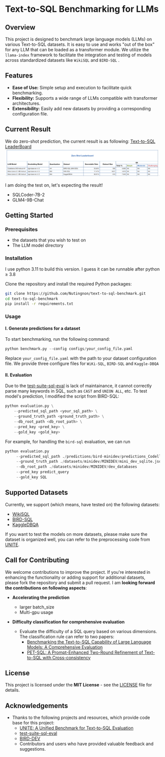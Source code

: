 # Text-to-SQL Benchmarking for LLMs

## Overview

This project is designed to benchmark large language models (LLMs) on various Text-to-SQL datasets. It is easy to use and works "out of the box" for any LLM that can be loaded as a transformer module. We utilize the `llama-index` framework to facilitate the integration and testing of models across standardized datasets like `WikiSQL` and `BIRD-SQL`  .

## Features

- **Ease of Use:** Simple setup and execution to facilitate quick benchmarking.
- **Flexibility:** Supports a wide range of LLMs compatible with transformer architectures.
- **Extensibility:** Easily add new datasets by providing a corresponding configuration file.

## Current Result

We do zero-shot prediction, the current result is as following:
[Text-to-SQL LeaderBoard](https://www.yuque.com/alipaypk2xb9iihi/zbpaq8/xevgdnco6mt00cc2?singleDoc#O1Dd)
![leadrboard](assets/leaderboard.jpg)

I am doing the test on, let's expecting the result!
- SQLCoder-7B-2
- GLM4-9B-Chat

## Getting Started

### Prerequisites

- the datasets that you wish to test on
- The LLM model directory

### Installation
I use python 3.11 to build this version. I guess it can be runnable after python $\geq$ 3.8

Clone the repository and install the required Python packages:

```bash
git clone https://github.com/Nutingnon/text-to-sql-benchmark.git
cd text-to-sql-benchmark
pip install -r requirements.txt
```

### Usage

#### I. Generate predictions for a dataset

To start benchmarking, run the following command:

```python
python benchmark.py --config configs/your_config_file.yaml
```

Replace `your_config_file.yaml` with the path to your dataset configuration file. We provide three configure files for `WiKi-SQL`, `BIRD-SQL` and `Kaggle-DBQA`



#### II. Evaluation

Due to the [test-suite-sql-eval](https://github.com/taoyds/test-suite-sql-eval) is lack of maintainance, it cannot correctly parse many keywords in SQL, such as `CAST` and `UNION ALL`, etc.  To test model's prediction, I modified the script from BIRD-SQL:

```python
python evaluation.py \
    --predicted_sql_path <your_sql_path> \
    --ground_truth_path <ground_truth_path> \
    --db_root_path <db_root_path> \
    --pred_key <pred_key> \
    --gold_key <gold_key>
```

For example, for handling the `bird-sql` evaluation, we can run

```python
python evaluation.py 
     --predicted_sql_path ./predictions/bird-minidev/predictions_Codellama-34B-Instruct-hf.jsonl 
     --ground_truth_path ./datasets/minidev/MINIDEV/mini_dev_sqlite.json 
     --db_root_path ./datasets/minidev/MINIDEV/dev_databases 
     --pred_key predict_query
     --gold_key SQL
```

## Supported Datasets
Currently, we support (which means, have tested on) the following datasets:

- [WikiSQL](https://github.com/salesforce/WikiSQL)
- [BIRD-SQL](https://bird-bench.github.io/)
- [KaggleDBQA](https://www.microsoft.com/en-us/research/publication/kaggledbqa-realistic-evaluation-of-text-to-sql-parsers/)

If you want to test the models on more datasets, please make sure the dataset is organized well, you can refer to the preprocessing code from [UNITE](https://github.com/awslabs/unified-text2sql-benchmark).

## Call for Contributing

We welcome contributions to improve the project. If you're interested in enhancing the functionality or adding support for additional datasets, please fork the repository and submit a pull request. I am **looking forward the contributions on following aspects**:

- **Accelerating the prediction**
  - larger batch_size
  - Multi-gpu usage

- **Difficulty classification for comprehensive evaluation**
  - Evaluate the difficulty of a SQL query based on various dimensions. The classification rule can refer to two papers:
    - [Benchmarking the Text-to-SQL Capability of Large Language Models: A Comprehensive Evaluation](https://arxiv.org/pdf/2403.02951)
    - [PET-SQL: A Prompt-Enhanced Two-Round Refinement of Text-to-SQL with Cross-consistency](https://arxiv.org/pdf/2403.09732v4)

## License

This project is licensed under the **MIT License** - see the [LICENSE](https://opensource.org/license/mit) file for details.

## Acknowledgements

- Thanks to the following projects and resources, which provide code base for this project:
  - [UNITE: A Unified Benchmark for Text-to-SQL Evaluation](https://github.com/awslabs/unified-text2sql-benchmark?tab=readme-ov-file)
  - [test-suite-sql-eval](https://github.com/taoyds/test-suite-sql-eval)
  - [BIRD-DEV](https://github.com/AlibabaResearch/DAMO-ConvAI/tree/main/bird)
  - Contributors and users who have provided valuable feedback and suggestions.
